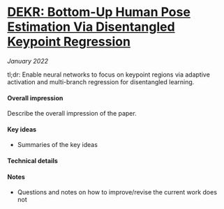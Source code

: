# [DEKR: Bottom-Up Human Pose Estimation Via Disentangled Keypoint Regression](https://arxiv.org/abs/2104.02300)

_January 2022_

tl;dr: Enable neural networks to focus on keypoint regions via adaptive activation and multi-branch regression for disentangled learning. 

#### Overall impression
Describe the overall impression of the paper. 

#### Key ideas
- Summaries of the key ideas

#### Technical details


#### Notes
- Questions and notes on how to improve/revise the current work does not 
